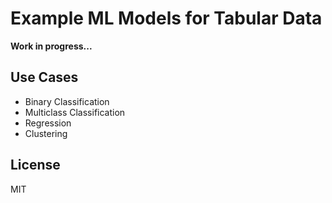 # Example ML Models for Tabular Data

**Work in progress...**

## Use Cases

- Binary Classification
- Multiclass Classification
- Regression
- Clustering


## License

MIT
